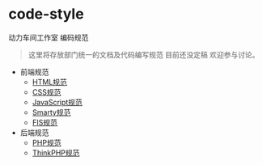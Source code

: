 code-style
==========
动力车间工作室 编码规范

> 这里将存放部门统一的文档及代码编写规范 目前还没定稿 欢迎参与讨论。

* 前端规范
  * [HTML规范](./HTML.MD)
  * [CSS规范](./CSS.MD)
  * [JavaScript规范](./JAVASCRIPT.MD)
  * [Smarty规范](./SMARTY.MD)
  * [FIS规范](./FIS.MD)
* 后端规范
  * [PHP规范](./PHP.MD)
  * [ThinkPHP规范](./THINKPHP.MD)

